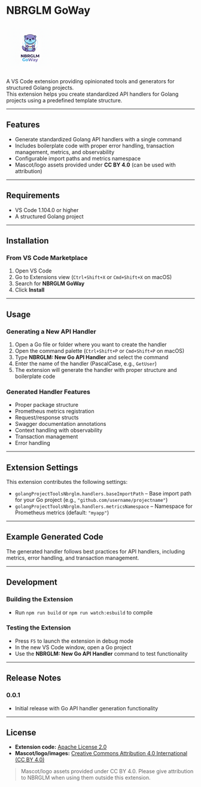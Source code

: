 # NBRGLM GoWay
<img alt="NBRGLM GoWay's Logo" style="border-radius: 5px;" src="https://github.com/nbrglm/goway/raw/main/images/icon.png">

A VS Code extension providing opinionated tools and generators for structured Golang projects.  
This extension helps you create standardized API handlers for Golang projects using a predefined template structure.

---

## Features
- Generate standardized Golang API handlers with a single command  
- Includes boilerplate code with proper error handling, transaction management, metrics, and observability  
- Configurable import paths and metrics namespace  
- Mascot/logo assets provided under **CC BY 4.0** (can be used with attribution)  

---

## Requirements
- VS Code 1.104.0 or higher  
- A structured Golang project  

---

## Installation

### From VS Code Marketplace
1. Open VS Code  
2. Go to Extensions view (`Ctrl+Shift+X` or `Cmd+Shift+X` on macOS)  
3. Search for **NBRGLM GoWay**  
4. Click **Install**  

---

## Usage

### Generating a New API Handler
1. Open a Go file or folder where you want to create the handler  
2. Open the command palette (`Ctrl+Shift+P` or `Cmd+Shift+P` on macOS)  
3. Type **NBRGLM: New Go API Handler** and select the command  
4. Enter the name of the handler (PascalCase, e.g., `GetUser`)  
5. The extension will generate the handler with proper structure and boilerplate code  

### Generated Handler Features
- Proper package structure  
- Prometheus metrics registration  
- Request/response structs  
- Swagger documentation annotations  
- Context handling with observability  
- Transaction management  
- Error handling  

---

## Extension Settings
This extension contributes the following settings:

- `golangProjectToolsNbrglm.handlers.baseImportPath` – Base import path for your Go project (e.g., `"github.com/username/projectname"`)  
- `golangProjectToolsNbrglm.handlers.metricsNamespace` – Namespace for Prometheus metrics (default: `"myapp"`)  

---

## Example Generated Code
The generated handler follows best practices for API handlers, including metrics, error handling, and transaction management.

---

## Development

### Building the Extension
- Run `npm run build` or `npm run watch:esbuild` to compile  

### Testing the Extension
- Press `F5` to launch the extension in debug mode  
- In the new VS Code window, open a Go project  
- Use the **NBRGLM: New Go API Handler** command to test functionality  

---

## Release Notes
### 0.0.1
- Initial release with Go API handler generation functionality  

---

## License
- **Extension code:** [Apache License 2.0](https://www.apache.org/licenses/LICENSE-2.0)  
- **Mascot/logo/images:** [Creative Commons Attribution 4.0 International (CC BY 4.0)](https://creativecommons.org/licenses/by/4.0/)  

> Mascot/logo assets provided under CC BY 4.0. Please give attribution to NBRGLM when using them outside this extension.
